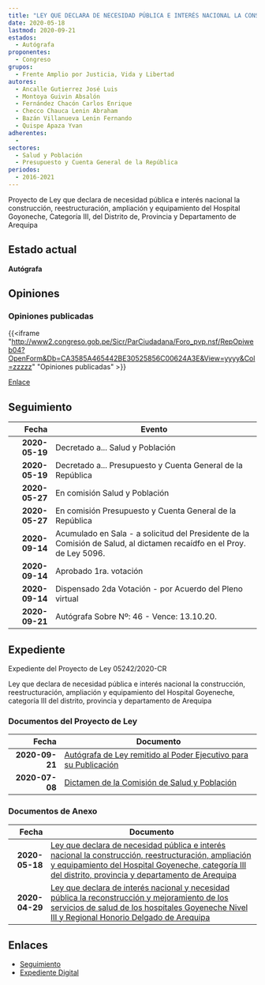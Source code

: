 ```yaml
---
title: "LEY QUE DECLARA DE NECESIDAD PÚBLICA E INTERÉS NACIONAL LA CONSTRUCCIÓN, REESTRUCTURACIÓN, AMPLIACIÓN Y EQUIPAMIENTO DEL HOSPITAL GOYONECHE, CATEGORÍA III DEL DISTRITO, PROVINCIA Y DEPARTAMENTO DE AREQUIPA"
date: 2020-05-18
lastmod: 2020-09-21
estados: 
  - Autógrafa
proponentes: 
  - Congreso
grupos: 
  - Frente Amplio por Justicia, Vida y Libertad
autores: 
  - Ancalle Gutierrez José Luis
  - Montoya Guivin Absalón
  - Fernández Chacón Carlos Enrique
  - Checco Chauca Lenin Abraham
  - Bazán Villanueva Lenin Fernando
  - Quispe Apaza Yvan
adherentes: 
  - 
sectores: 
  - Salud y Población
  - Presupuesto y Cuenta General de la República
periodos: 
  - 2016-2021
---
```


Proyecto de Ley que declara de necesidad pública e interés nacional la construcción, reestructuración, ampliación y equipamiento del Hospital Goyoneche, Categoría III, del Distrito de, Provincia y Departamento de Arequipa


## Estado actual

**Autógrafa**

## Opiniones

### Opiniones publicadas

{{<iframe "http://www2.congreso.gob.pe/Sicr/ParCiudadana/Foro_pvp.nsf/RepOpiweb04?OpenForm&Db=CA3585A465442BE30525856C00624A3E&View=yyyy&Col=zzzzz" "Opiniones publicadas" >}}

[Enlace](http://www2.congreso.gob.pe/Sicr/ParCiudadana/Foro_pvp.nsf/RepOpiweb04?OpenForm&Db=CA3585A465442BE30525856C00624A3E&View=yyyy&Col=zzzzz)

## Seguimiento

| Fecha | Evento |
|------:|--------|
| **2020-05-19** | Decretado a... Salud y Población|
| **2020-05-19** | Decretado a... Presupuesto y Cuenta General de la República|
| **2020-05-27** | En comisión Salud y Población|
| **2020-05-27** | En comisión Presupuesto y Cuenta General de la República|
| **2020-09-14** | Acumulado en Sala - a solicitud del Presidente de la Comisión de Salud, al dictamen recaídfo en el Proy. de Ley 5096.|
| **2020-09-14** | Aprobado 1ra. votación|
| **2020-09-14** | Dispensado 2da Votación - por Acuerdo del Pleno virtual|
| **2020-09-21** | Autógrafa Sobre Nº: 46 - Vence: 13.10.20.|


## Expediente

Expediente del Proyecto de Ley 05242/2020-CR

Ley que declara de necesidad pública e interés nacional la construcción, reestructuración, ampliación y equipamiento del Hospital Goyeneche, categoría III del distrito, provincia y departamento de Arequipa


### Documentos del Proyecto de Ley

| Fecha | Documento |
|------:|--------|
| **2020-09-21** | [Autógrafa de Ley remitido al Poder Ejecutivo para su Publicación](http://www.leyes.congreso.gob.pe/Documentos/2016_2021/Autografas/Ley_y_de_Resolucion_Legislativa/AU05096-20200921.pdf) |
| **2020-07-08** | [Dictamen de la Comisión de Salud y Población](http://www.leyes.congreso.gob.pe/Documentos/2016_2021/Dictamenes/Proyectos_de_Ley/05096DC21MAY-20200708.pdf) |

### Documentos de Anexo

| Fecha | Documento |
|------:|--------|
| **2020-05-18** | [Ley que declara de necesidad pública e interés nacional la construcción, reestructuración, ampliación y equipamiento del Hospital Goyeneche, categoría III del distrito, provincia y departamento de Arequipa](http://www.leyes.congreso.gob.pe/Documentos/2016_2021/Proyectos_de_Ley_y_de_Resoluciones_Legislativas/PL05242-20200518..pdf) |
| **2020-04-29** | [Ley que declara de interés nacional y necesidad pública la reconstrucción y mejoramiento de los servicios de salud de los hospitales Goyeneche Nivel III y Regional Honorio Delgado de Arequipa](http://www.leyes.congreso.gob.pe/Documentos/2016_2021/Proyectos_de_Ley_y_de_Resoluciones_Legislativas/PL05096_20200429.pdf) |

## Enlaces 

- [Seguimiento](http://www2.congreso.gob.pe/Sicr/TraDocEstProc/CLProLey2016.nsf/f7fff46988ca05b1052578e100829cc7/15e08954d2d038540525856d0073d48e?OpenDocument)
- [Expediente Digital](http://www2.congreso.gob.pe/Sicr/TraDocEstProc/CLProLey2016.nsf/f7fff46988ca05b1052578e100829cc7/15e08954d2d038540525856d0073d48e?OpenDocument&Click=05257FB7005EB655.eb71d0cf91d8294e05256cdf006b5706/$Body/0.1C6C)
